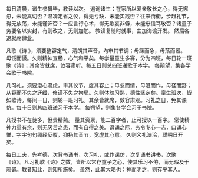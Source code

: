 每日清晨，诸生参揖毕，教读以次。 遍询诸生：在家所以爱亲敬长之心，得无懈忽，未能真切否？温凊定省之仪，得无亏缺，未能实践否？往来街衢，步趋礼节，得无放荡，未能谨饰否？一应言行心术，得无欺妄非僻，未能忠信笃敬否？诸童子务要名以实封，有则改之，无则加勉。 教读复随时就事，曲加诲谕开发。 然后各退就席肄业。

凡歌《诗 》，须要整容定气，清朗其声音，均审其节调；毋躁而急，毋荡而嚣。 毋馁而慑。久则精神宣畅，心气和平矣。每学量童生多寡，分为四班，每日轮一班歌《诗》；其余皆就席，敛容肃听。每五日则总四班递歌于本学。 每朔望，集各学会歌于书院。

凡习礼，须要澄心肃虑，审其仪节，度其容止；毋忽而情，毋沮而怍，毋径而野；从容而不失之迂缓，修谨不失之拘局。久则体貌习熟，德性坚定矣。童生班次，皆如歌诗。每间一日，则轮一班习礼。其余皆就席，敛容肃观。习礼之日，免其课仿。每十日则总四班递习于本学。 每朔望，则集各学会习于书院。

凡授书不在徒多，但贵精熟。 量其资禀，能二百字者，止可授以一百字。 常使精神力量有余，则无厌苦之患，而有自得之美。讽诵之际，务令专心一志，口诵心惟，字字句句绸绎反覆，抑扬其音节，宽虚其心意。 久则义礼浃洽，聪明日开矣。

每日工夫，先考德，次背书诵书，次习礼，或作课仿，次复诵书讲书，次歌《诗》。凡习礼歌《诗》之数，皆所以常存童子之心，使其乐习不倦，而无暇及于邪僻。教者知此，则知所施矣。 虽然，此其大略也；神而明之，则存乎其人。